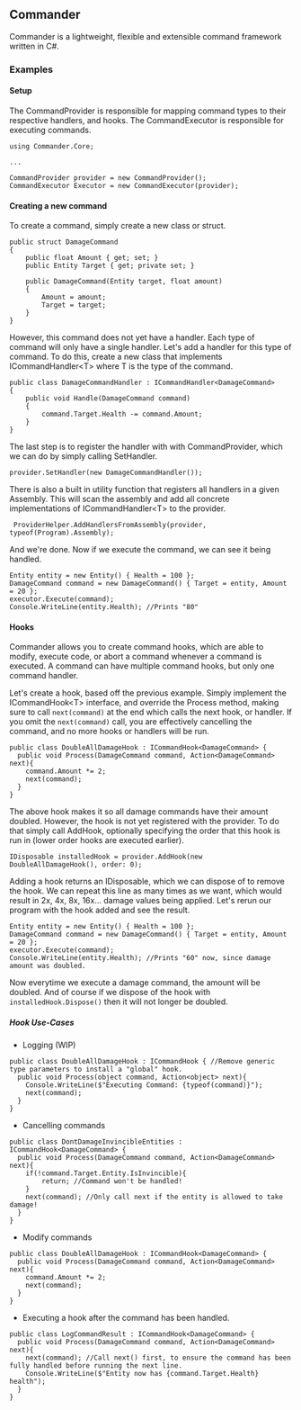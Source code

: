 ## Commander
Commander is a lightweight, flexible and extensible command framework written in C#.

### Examples

#### Setup
The CommandProvider is responsible for mapping command types to their respective handlers, and hooks.
The CommandExecutor is responsible for executing commands.
```
using Commander.Core;

...

CommandProvider provider = new CommandProvider();
CommandExecutor Executor = new CommandExecutor(provider);
```

#### Creating a new command
To create a command, simply create a new class or struct.
```
public struct DamageCommand
{
    public float Amount { get; set; }
    public Entity Target { get; private set; }

    public DamageCommand(Entity target, float amount)
    {
        Amount = amount;
        Target = target;
    }
}

```
However, this command does not yet have a handler. Each type of command will only have a single handler. Let's add a handler for this type of command. To do this, create a new class that implements ICommandHandler\<T\> where T is the type of the command.
```
public class DamageCommandHandler : ICommandHandler<DamageCommand>
{
    public void Handle(DamageCommand command)
    {
        command.Target.Health -= command.Amount;
    }
}
```
The last step is to register the handler with with CommandProvider, which we can do by simply calling SetHandler.
```
provider.SetHandler(new DamageCommandHandler());
```
There is also a built in utility function that registers all handlers in a given Assembly. This will scan the assembly and add all concrete implementations of ICommandHandler\<T\> to the provider.
```
 ProviderHelper.AddHandlersFromAssembly(provider, typeof(Program).Assembly);
```
And we're done. Now if we execute the command, we can see it being handled.
```
Entity entity = new Entity() { Health = 100 };
DamageCommand command = new DamageCommand() { Target = entity, Amount = 20 };
executor.Execute(command);
Console.WriteLine(entity.Health); //Prints "80"
```
#### Hooks
Commander allows you to create command hooks, which are able to modify, execute code, or abort a command whenever a command is executed. A command can have multiple command hooks, but only one command handler.

Let's create a hook, based off the previous example. Simply implement the ICommandHook\<T\> interface, and override the Process method, making sure to call `next(command)` at the end which calls the next hook, or handler. If you omit the `next(command)` call, you are effectively cancelling the command, and no more hooks or handlers will be run.
```
public class DoubleAllDamageHook : ICommandHook<DamageCommand> {
  public void Process(DamageCommand command, Action<DamageCommand> next){
    command.Amount *= 2;
    next(command);
  }
}
```
The above hook makes it so all damage commands have their amount doubled. However, the hook is not yet registered with the provider. To do that simply call AddHook, optionally specifying the order that this hook is run in (lower order hooks are executed earlier).
```
IDisposable installedHook = provider.AddHook(new DoubleAllDamageHook(), order: 0);
```
Adding a hook returns an IDisposable, which we can dispose of to remove the hook. We can repeat this line as many times as we want, which would result in 2x, 4x, 8x, 16x... damage values being applied. Let's rerun our program with the hook added and see the result.
```
Entity entity = new Entity() { Health = 100 };
DamageCommand command = new DamageCommand() { Target = entity, Amount = 20 };
executor.Execute(command);
Console.WriteLine(entity.Health); //Prints "60" now, since damage amount was doubled.
```
Now everytime we execute a damage command, the amount will be doubled. And of course if we dispose of the hook with `installedHook.Dispose()` then it will not longer be doubled. 

##### Hook Use-Cases
- Logging (WIP)
```
public class DoubleAllDamageHook : ICommandHook { //Remove generic type parameters to install a "global" hook.
  public void Process(object command, Action<object> next){
    Console.WriteLine($"Executing Command: {typeof(command)}");
    next(command);
  }
}
```
- Cancelling commands
```
public class DontDamageInvincibleEntities : ICommandHook<DamageCommand> {
  public void Process(DamageCommand command, Action<DamageCommand> next){
    if(!command.Target.Entity.IsInvincible){
        return; //Command won't be handled!
    }
    next(command); //Only call next if the entity is allowed to take damage!
  }
}
```
- Modify commands
```
public class DoubleAllDamageHook : ICommandHook<DamageCommand> {
  public void Process(DamageCommand command, Action<DamageCommand> next){
    command.Amount *= 2;
    next(command);
  }
}
```
- Executing a hook after the command has been handled.
```
public class LogCommandResult : ICommandHook<DamageCommand> {
  public void Process(DamageCommand command, Action<DamageCommand> next){
    next(command); //Call next() first, to ensure the command has been fully handled before running the next line.
    Console.WriteLine($"Entity now has {command.Target.Health} health");
  }
}
```
